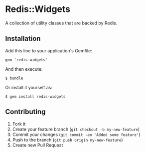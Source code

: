 # Redis::Widgets

A collection of utility classes that are backed by Redis.

## Installation

Add this line to your application's Gemfile:

    gem 'redis-widgets'

And then execute:

    $ bundle

Or install it yourself as:

    $ gem install redis-widgets

## Contributing

1. Fork it
2. Create your feature branch (`git checkout -b my-new-feature`)
3. Commit your changes (`git commit -am 'Added some feature'`)
4. Push to the branch (`git push origin my-new-feature`)
5. Create new Pull Request
